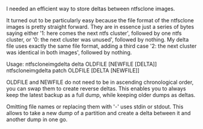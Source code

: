 I needed an efficient way to store deltas between ntfsclone images.

It turned out to be particularly easy because the file format of the 
ntfsclone images is pretty straight forward. They are in essence just 
a series of bytes saying either '1: here comes the next ntfs cluster', 
followed by one ntfs cluster, or '0: the next cluster was unused', 
followed by nothing. My delta file uses exactly the same file format, 
adding a third case '2: the next cluster was identical in both images', 
followed by nothing.

  Usage:
  ntfscloneimgdelta delta OLDFILE [NEWFILE [DELTA]]
  ntfscloneimgdelta patch OLDFILE [DELTA [NEWFILE]]

OLDFILE and NEWFILE do not need to be in ascending chronological order,
you can swap them to create reverse deltas. This enables you to always 
keep the latest backup as a full dump, while keeping older dumps as deltas.

Omitting file names or replacing them with '-' uses stdin or stdout. This
allows to take a new dump of a partition and create a delta between it and
another dump in one go.
